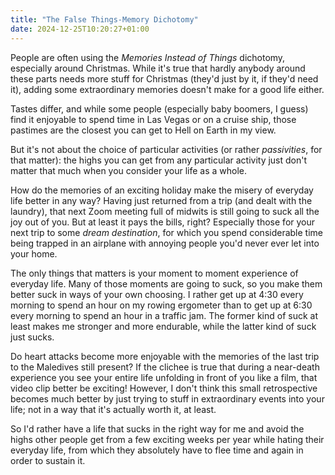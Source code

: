 ```yaml
---
title: "The False Things-Memory Dichotomy"
date: 2024-12-25T10:20:27+01:00
---
```


People are often using the _Memories Instead of Things_ dichotomy, especially
around Christmas. While it's true that hardly anybody around these parts needs
more stuff for Christmas (they'd just by it, if they'd need it), adding some
extraordinary memories doesn't make for a good life either.

Tastes differ, and while some people (especially baby boomers, I guess) find it
enjoyable to spend time in Las Vegas or on a cruise ship, those pastimes are the
closest you can get to Hell on Earth in my view.

But it's not about the choice of particular activities (or rather _passivities_,
for that matter): the highs you can get from any particular activity just don't
matter that much when you consider your life as a whole.

How do the memories of an exciting holiday make the misery of everyday life
better in any way? Having just returned from a trip (and dealt with the
laundry), that next Zoom meeting full of midwits is still going to suck all the
joy out of you. But at least it pays the bills, right? Especially those for your
next trip to some _dream destination_, for which you spend considerable time
being trapped in an airplane with annoying people you'd never ever let into your
home.

The only things that matters is your moment to moment experience of everyday
life. Many of those moments are going to suck, so you make them better suck in
ways of your own choosing. I rather get up at 4:30 every morning to spend an
hour on my rowing ergometer than to get up at 6:30 every morning to spend an
hour in a traffic jam. The former kind of suck at least makes me stronger and
more endurable, while the latter kind of suck just sucks.

Do heart attacks become more enjoyable with the memories of the last trip to the
Maledives still present? If the clichee is true that during a near-death
experience you see your entire life unfolding in front of you like a film, that
video clip better be exciting! However, I don't think this small retrospective
becomes much better by just trying to stuff in extraordinary events into your
life; not in a way that it's actually worth it, at least.

So I'd rather have a life that sucks in the right way for me and avoid the highs
other people get from a few exciting weeks per year while hating their everyday
life, from which they absolutely have to flee time and again in order to sustain
it.

